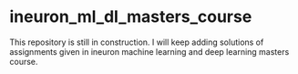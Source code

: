 # ineuron_ml_dl_masters_course

This repository is still in construction. I will keep adding solutions of assignments given in ineuron machine learning and deep learning masters course.
